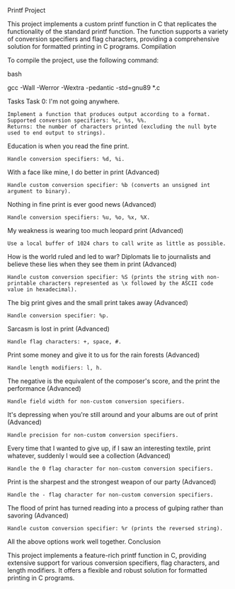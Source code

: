 Printf Project

This project implements a custom printf function in C that replicates the functionality of the standard printf function. The function supports a variety of conversion specifiers and flag characters, providing a comprehensive solution for formatted printing in C programs.
Compilation

To compile the project, use the following command:

bash

gcc -Wall -Werror -Wextra -pedantic -std=gnu89 *.c

Tasks
Task 0: I'm not going anywhere.

    Implement a function that produces output according to a format.
    Supported conversion specifiers: %c, %s, %%.
    Returns: the number of characters printed (excluding the null byte used to end output to strings).

Education is when you read the fine print.

    Handle conversion specifiers: %d, %i.

With a face like mine, I do better in print (Advanced)

    Handle custom conversion specifier: %b (converts an unsigned int argument to binary).

Nothing in fine print is ever good news (Advanced)

    Handle conversion specifiers: %u, %o, %x, %X.

My weakness is wearing too much leopard print (Advanced)

    Use a local buffer of 1024 chars to call write as little as possible.

How is the world ruled and led to war? Diplomats lie to journalists and believe these lies when they see them in print (Advanced)

    Handle custom conversion specifier: %S (prints the string with non-printable characters represented as \x followed by the ASCII code value in hexadecimal).

The big print gives and the small print takes away (Advanced)

    Handle conversion specifier: %p.

Sarcasm is lost in print (Advanced)

    Handle flag characters: +, space, #.

Print some money and give it to us for the rain forests (Advanced)

    Handle length modifiers: l, h.

The negative is the equivalent of the composer's score, and the print the performance (Advanced)

    Handle field width for non-custom conversion specifiers.

It's depressing when you're still around and your albums are out of print (Advanced)

    Handle precision for non-custom conversion specifiers.

Every time that I wanted to give up, if I saw an interesting textile, print whatever, suddenly I would see a collection (Advanced)

    Handle the 0 flag character for non-custom conversion specifiers.

Print is the sharpest and the strongest weapon of our party (Advanced)

    Handle the - flag character for non-custom conversion specifiers.

The flood of print has turned reading into a process of gulping rather than savoring (Advanced)

    Handle custom conversion specifier: %r (prints the reversed string).

All the above options work well together.
Conclusion

This project implements a feature-rich printf function in C, providing extensive support for various conversion specifiers, flag characters, and length modifiers. It offers a flexible and robust solution for formatted printing in C programs.

